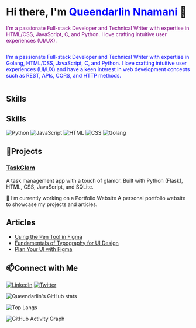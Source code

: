 # Hi there, I'm <span style="color:blue;">Queendarlin Nnamani</span> 👋

<p style="color: purple;">I'm a passionate Full-stack Developer and Technical Writer with expertise in HTML/CSS, JavaScript, C, and Python. I love crafting intuitive user experiences (UI/UX).</p>

<p style="color: blue; display: inline-block; animation: dance 1s infinite;">
  I'm a passionate Full-stack Developer and Technical Writer with expertise in Golang, HTML/CSS, JavaScript, C, and Python. I love crafting intuitive user experiences (UI/UX) and have a keen interest in web development concepts such as REST, APIs, CORS, and HTTP methods.
</p>

<img src="https://github.com/queendarlin/queendarlin/blob/main/assets/dance-keyframes.gif" alt="dance keyframes" style="display: none;">

## Skills


## Skills

![Python](https://img.shields.io/badge/Python-3776AB?style=for-the-badge&logo=python&logoColor=white)
![JavaScript](https://img.shields.io/badge/JavaScript-F7DF1E?style=for-the-badge&logo=javascript&logoColor=black)
![HTML](https://img.shields.io/badge/HTML-E34F26?style=for-the-badge&logo=html5&logoColor=white)
![CSS](https://img.shields.io/badge/CSS-1572B6?style=for-the-badge&logo=css3&logoColor=white)
![Golang](https://img.shields.io/badge/Go-00ADD8?style=for-the-badge&logo=go&logoColor=white)

## 🔭Projects

### [TaskGlam](https://taskglamapp.onrender.com)
A task management app with a touch of glamor. Built with Python (Flask), HTML, CSS, JavaScript, and SQLite.

🔭 I’m currently working on a Portfolio Website
A personal portfolio website to showcase my projects and articles.

## Articles

- [Using the Pen Tool in Figma](https://blog.openreplay.com/using-the-pen-tool-in-figma/)
- [Fundamentals of Typography for UI Design](https://blog.openreplay.com/fundamentals-of-typography-for-ui-design/)
- [Plan Your UI with Figma](https://blog.openreplay.com/plan-your-ui-with-figma/)

## 📫Connect with Me

[![LinkedIn](https://img.shields.io/badge/LinkedIn-0077B5?style=for-the-badge&logo=linkedin&logoColor=white)](https://www.linkedin.com/in/queendarlin-nnamani/)
[![Twitter](https://img.shields.io/badge/Twitter-1DA1F2?style=for-the-badge&logo=twitter&logoColor=white)](https://twitter.com/QOdinaka)

![Queendarlin's GitHub stats](https://github-readme-stats.vercel.app/api?username=queendarlin&show_icons=true&theme=radical)

![Top Langs](https://github-readme-stats.vercel.app/api/top-langs/?username=queendarlin&layout=compact&theme=radical)

![GitHub Activity Graph](https://github-readme-activity-graph.cyclic.app/graph?username=queendarlin&theme=dracula)
